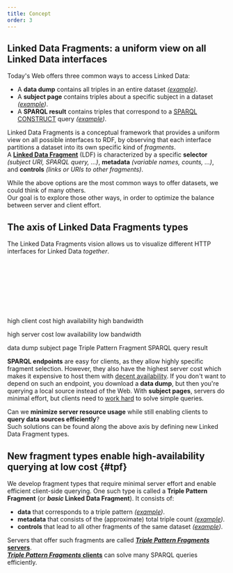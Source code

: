 ```yaml
---
title: Concept
order: 3
---
```


## Linked Data Fragments: a uniform view on all Linked Data interfaces
Today's Web offers three common ways to access Linked Data:

- A **data dump** contains all triples in an entire dataset
  _([example](http://downloads.dbpedia.org/3.9/en/))_.
- A **subject page** contains triples about a specific subject in a dataset
  _([example](http://dbpedia.org/page/Linked_data))_.
- A **SPARQL result** contains triples that correspond to a [SPARQL CONSTRUCT](http://www.w3.org/TR/sparql11-query/#construct) query
  _([example](http://dbpedia.org/sparql?query=PREFIX+dbpedia-owl%3A+%3Chttp%3A%2F%2Fdbpedia.org%2Fontology%2F%3E%0D%0A%0D%0ACONSTRUCT+%7B+%3Fp+a+dbpedia-owl%3AArtist+%7D%0D%0AWHERE+%7B+%3Fp+a+dbpedia-owl%3AArtist+%7D&format=text%2Fturtle))_.

Linked Data Fragments is a conceptual framework that provides a uniform view on all possible interfaces to RDF,
by observing that each interface partitions a dataset into its own specific kind of _fragments_.
<br>
A [**Linked Data Fragment**](/in-depth/#ldf) (LDF) is characterized
by a specific **selector** _(subject URI, SPARQL query, …)_,
**metadata** _(variable names, counts, …)_,
and **controls** _(links or URIs to other fragments)_.

While the above options are the most common ways to offer datasets,
we could think of many others.
<br>
Our goal is to explore those other ways,
in order to optimize the balance between server and client effort.



## The axis of Linked Data Fragments types
The Linked Data Fragments vision
allows us to visualize different HTTP interfaces for Linked Data _together_.

<svg height="115" class="alternate">
  <marker id="rightArrow" markerWidth="10" markerHeight="10" refx="10" refy="5">
    <polyline points="0,0 10,5 0,10"  fill="none" stroke="black" />
  </marker>
  <marker id="leftArrow" markerWidth="10" markerHeight="10" refx="0" refy="5">
    <polyline points="10,0 0,5 10,10" fill="none" stroke="black" />
  </marker>

  <line x1="0" y1="74" x2="100%" y2="74"
        style="marker-start: url(#leftArrow); marker-end: url(#rightArrow);"/>

  <text x="0.5%" y="25" class="caption left">high client cost</text>
  <text x="0.5%" y="42" class="caption left">high availability</text>
  <text x="0.5%" y="59" class="caption left">high bandwidth</text>

  <text x="99.5%" y="25" class="caption right">high server cost</text>
  <text x="99.5%" y="42" class="caption right">low availability</text>
  <text x="99.5%" y="59" class="caption right">low bandwidth</text>

  <line x1="5%"  x2="5%"  y1="69" y2="80" />
  <line x1="20%" x2="20%" y1="69" y2="80" />
  <line x1="43%" x2="43%" y1="69" y2="80" />
  <line x1="95%" x2="95%" y1="69" y2="80" />
  <text  x="2%"   y="95"  class="label left">data dump</text>
  <text  x="22%"  y="95"  class="label">subject page</text>
  <text  x="43%"  y="95"  class="label"><a xlink:href="#tpf">Triple Pattern Fragment</a></text>
  <text  x="98%"  y="95"  class="label right">SPARQL query result</text>
</svg>

**SPARQL endpoints** are easy for clients,
as they allow highly specific fragment selection.
However, they also have the highest server cost
which makes it expensive to host them with [decent availability](http://sw.deri.org/~aidanh/docs/epmonitorISWC.pdf).
If you don't want to depend on such an endpoint,
you download a **data dump**,
but then you're querying a local source instead of the Web.
With **subject pages**, servers do minimal effort,
but clients need to [work hard](http://squin.sourceforge.net/) to solve simple queries.

Can we **minimize server resource usage**
while still enabling clients to **query data sources efficiently**?
<br>
Such solutions can be found along the above axis
by defining new Linked Data Fragment types.

## New fragment types enable high-availability querying at low cost {#tpf}
We develop fragment types that require minimal server effort
and enable efficient client-side querying.
One such type is called a **Triple Pattern Fragment**
(or **_basic_ Linked Data Fragment**).
It consists of:

- **data** that corresponds to a triple pattern
  _([example](http://data.linkeddatafragments.org/dbpedia?subject=&predicate=rdf%3Atype&object=dbpedia-owl%3ARestaurant))_.
- **metadata** that consists of the (approximate) total triple count
  _([example](http://data.linkeddatafragments.org/dbpedia?subject=&predicate=rdf%3Atype&object=))_.
- **controls** that lead to all other fragments of the same dataset
  _([example](http://data.linkeddatafragments.org/dbpedia?subject=&predicate=&object=%22John%22%40en))_.

Servers that offer such fragments are called
[**_Triple Pattern Fragments_ servers**](/software/#server).
<br>
[**_Triple Pattern Fragments_ clients**](/software/#client)
can solve many SPARQL queries efficiently.
